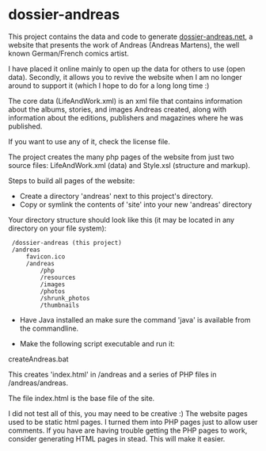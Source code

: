 # dossier-andreas

This project contains the data and code to generate [dossier-andreas.net](http://dossier-andreas.net), a website that presents the work of Andreas (Andreas Martens), the well known German/French comics artist.

I have placed it online mainly to open up the data for others to use (open data). Secondly, it allows you to revive the website when I am no longer around to support it (which I hope to do for a long long time :)

The core data (LifeAndWork.xml) is an xml file that contains information about the albums, stories, and images Andreas created, along with information about the editions, publishers and magazines where he was published. 

If you want to use any of it, check the license file.

The project creates the many php pages of the website from just two source files: LifeAndWork.xml (data) and Style.xsl (structure and markup).

Steps to build all pages of the website:

* Create a directory 'andreas' next to this project's directory.
* Copy or symlink the contents of 'site' into your new 'andreas' directory

Your directory structure should look like this (it may be located in any directory on your file system):

```
 /dossier-andreas (this project)
 /andreas
     favicon.ico
     /andreas
         /php
         /resources
         /images
         /photos
         /shrunk_photos
         /thumbnails
```

* Have Java installed an make sure the command 'java' is available from the commandline.

* Make the following script executable and run it:

 createAndreas.bat

This creates 'index.html' in /andreas and a series of PHP files in /andreas/andreas. 

The file index.html is the base file of the site.

I did not test all of this, you may need to be creative :) The website pages used to be static html pages. I turned them into PHP pages just to allow user comments. If you have are having trouble getting the PHP pages to work, consider generating HTML pages in stead. This will make it easier.
